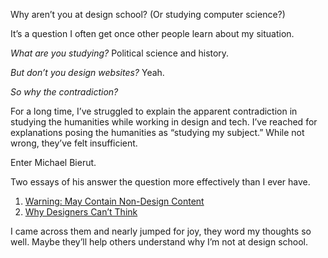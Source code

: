 Why aren’t you at design school? (Or studying computer science?)

It’s a question I often get once other people learn about my situation.

*What are you studying?* Political science and history.

*But don’t you design websites?* Yeah.

*So why the contradiction?*

For a long time, I’ve struggled to explain the apparent contradiction in
studying the humanities while working in design and tech. I’ve reached for
explanations posing the humanities as “studying my subject.” While not
wrong, they’ve felt insufficient.

Enter Michael Bierut.

Two essays of his answer the question more effectively than I ever have.

1. [Warning: May Contain Non-Design Content](http://designobserver.com/feature/warning-may-contain-non-design-content/4137)
2. [Why Designers Can’t Think](http://risd.generic.cx/why.html)

I came across them and nearly jumped for joy, they word my thoughts so well.
Maybe they’ll help others understand why I’m not at design school.
